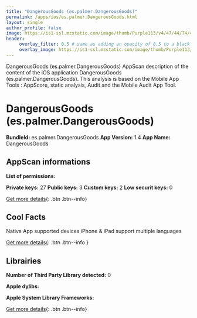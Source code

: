 ```yaml
---
title: "DangerousGoods (es.palmer.DangerousGoods)"
permalink: /apps/ios/es.palmer.DangerousGoods.html
layout: single
author_profile: false
image: https://is1-ssl.mzstatic.com/image/thumb/Purple113/v4/47/44/74/474474b3-93f4-644a-9ec4-61ce2977891b/AppIcon-0-1x_U007emarketing-0-0-GLES2_U002c0-512MB-sRGB-0-0-0-85-220-0-0-0-7.png/512x512bb.jpg
header: 
     overlay_filter: 0.5 # same as adding an opacity of 0.5 to a black background
     overlay_image: https://is1-ssl.mzstatic.com/image/thumb/Purple113/v4/47/44/74/474474b3-93f4-644a-9ec4-61ce2977891b/AppIcon-0-1x_U007emarketing-0-0-GLES2_U002c0-512MB-sRGB-0-0-0-85-220-0-0-0-7.png/512x512bb.jpg
---
```

DangerousGoods (es.palmer.DangerousGoods) AppScan description of the content of the iOS application DangerousGoods (es.palmer.DangerousGoods). This analysis is based on the Mobile App Tools : AppScore, static analysis, Audit and the Mobile Audit App Tool.

# DangerousGoods (es.palmer.DangerousGoods)

**BundleId:** es.palmer.DangerousGoods
**App Version:** 1.4
**App Name:** DangerousGoods


## AppScan informations 

**List of permissions:** 
  
  
**Private keys:** 27
**Public keys:** 3
**Custom keys:** 2
**Low securit keys:** 0
  
[Get more details](/pricing.html){: .btn .btn--info}

## Cool Facts

Native App
supported devices iPhone & iPad
support multiple languages
  
[Get more details](/pricing.html){: .btn .btn--info }

## Librairies 
**Number of Third Party Library detected:** 0


**Apple dylibs:**


**Apple System Library Frameworks:**


  
[Get more details](/pricing.html){: .btn .btn--info}

